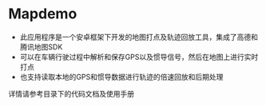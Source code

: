 # Mapdemo

- 此应用程序是一个安卓框架下开发的地图打点及轨迹回放工具，集成了高德和腾讯地图SDK
- 可以在车辆行驶过程中解析和保存GPS以及惯导信号，然后在地图上进行实时打点
- 也支持读取本地的GPS和惯导数据进行轨迹的倍速回放和后期处理

详情请参考目录下的代码文档及使用手册
